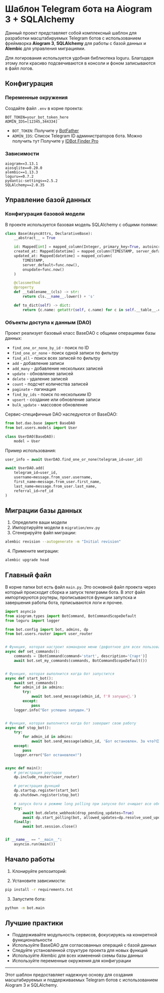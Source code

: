 # Шаблон Telegram бота на Aiogram 3 + SQLAlchemy

Данный проект представляет собой комплексный шаблон для разработки масштабируемых Telegram ботов с использованием фреймворка **Aiogram 3**, **SQLAlchemy** для работы с базой данных и **Alembic** для управления миграциями.

Для логирования используется удобная библиотека loguru. Благодаря этому логи красиво подсвечиваются в консоли и фоном записываются в файл логов.


## Конфигурация

### Переменные окружения

Создайте файл `.env` в корне проекта:

```env
BOT_TOKEN=your_bot_token_here
ADMIN_IDS=[12345,344334]
```

- `BOT_TOKEN`: Получите у [BotFather](https://t.me/BotFather)
- `ADMIN_IDS`: Список Telegram ID администраторов бота. Можно получить тут Получите у [IDBot Finder Pro](https://t.me/get_tg_ids_universeBOT)

### Зависимости

```
aiogram==3.13.1
aiosqlite==0.20.0
alembic==1.13.3
loguru==0.7.2
pydantic-settings==2.5.2
SQLAlchemy==2.0.35
```

## Управление базой данных

### Конфигурация базовой модели

В проекте используется базовая модель SQLAlchemy с общими полями:

```python
class Base(AsyncAttrs, DeclarativeBase):
    __abstract__ = True

    id: Mapped[int] = mapped_column(Integer, primary_key=True, autoincrement=True)
    created_at: Mapped[datetime] = mapped_column(TIMESTAMP, server_default=func.now())
    updated_at: Mapped[datetime] = mapped_column(
        TIMESTAMP,
        server_default=func.now(),
        onupdate=func.now()
    )

    @classmethod
    @property
    def __tablename__(cls) -> str:
        return cls.__name__.lower() + 's'

    def to_dict(self) -> dict:
        return {c.name: getattr(self, c.name) for c in self.__table__.columns}
```

### Объекты доступа к данным (DAO)

Проект реализует базовый класс BaseDAO с общими операциями базы данных:

- `find_one_or_none_by_id` - поиск по ID
- `find_one_or_none` - поиск одной записи по фильтру
- `find_all` - поиск всех записей по фильтру
- `add` - добавление записи
- `add_many` - добавление нескольких записей
- `update` - обновление записей
- `delete` - удаление записей
- `count` - подсчет количества записей
- `paginate` - пагинация
- `find_by_ids` - поиск по нескольким ID
- `upsert` - создание или обновление записи
- `bulk_update` - массовое обновление

Сервис-специфичные DAO наследуются от BaseDAO:

```python
from bot.dao.base import BaseDAO
from bot.users.models import User

class UserDAO(BaseDAO):
    model = User
```

Пример использования:
```python
user_info = await UserDAO.find_one_or_none(telegram_id=user_id)

await UserDAO.add(
    telegram_id=user_id,
    username=message.from_user.username,
    first_name=message.from_user.first_name,
    last_name=message.from_user.last_name,
    referral_id=ref_id
)
```

## Миграции базы данных

1. Определите ваши модели
2. Импортируйте модели в `migration/env.py`
3. Сгенерируйте файл миграции:
```bash
alembic revision --autogenerate -m "Initial revision"
```
4. Примените миграции:
```bash
alembic upgrade head
```

## Главный файл

В корне папки bot есть файл `main.py`. Это основной файл проекта через который происходит сборка и запуск телеграмм бота. В этот файл импортируются роутеры, прописываются функции запупска и завершения работы бота, прписываются логи и прочее.

```python
import asyncio
from aiogram.types import BotCommand, BotCommandScopeDefault
from loguru import logger

from bot.config import bot, admins, dp
from bot.users.router import user_router


# Функция, которая настроит командное меню (дефолтное для всех пользователей)
async def set_commands():
    commands = [BotCommand(command='start', description='Старт')]
    await bot.set_my_commands(commands, BotCommandScopeDefault())


# Функция, которая выполнится когда бот запустится
async def start_bot():
    await set_commands()
    for admin_id in admins:
        try:
            await bot.send_message(admin_id, f'Я запущен🥳.')
        except:
            pass
    logger.info("Бот успешно запущен.")


# Функция, которая выполнится когда бот завершит свою работу
async def stop_bot():
    try:
        for admin_id in admins:
            await bot.send_message(admin_id, 'Бот остановлен. За что?😔')
    except:
        pass
    logger.error("Бот остановлен!")


async def main():
    # регистрация роутеров
    dp.include_router(user_router)

    # регистрация функций
    dp.startup.register(start_bot)
    dp.shutdown.register(stop_bot)

    # запуск бота в режиме long polling при запуске бот очищает все обновления, которые были за его моменты бездействия
    try:
        await bot.delete_webhook(drop_pending_updates=True)
        await dp.start_polling(bot, allowed_updates=dp.resolve_used_update_types())
    finally:
        await bot.session.close()


if __name__ == "__main__":
    asyncio.run(main())
```

## Начало работы

1. Клонируйте репозиторий:

2. Установите зависимости:
```bash
pip install -r requirements.txt
```

3. Запустите бота:
```bash
python -m bot.main
```

## Лучшие практики

- Поддерживайте модульность сервисов, фокусируясь на конкретной функциональности
- Используйте BaseDAO для согласованных операций с базой данных
- Следуйте установленной структуре проекта для новых функций
- Используйте Alembic для всех изменений схемы базы данных
- Используйте переменные окружения для конфигурации

---

Этот шаблон предоставляет надежную основу для создания масштабируемых и поддерживаемых Telegram ботов с использованием Aiogram 3 и SQLAlchemy.
